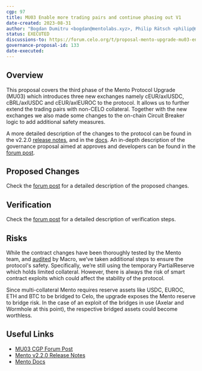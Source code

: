 ```yaml
---
cgp: 97
title: MU03 Enable more trading pairs and continue phasing out V1
date-created: 2023-08-31
author: "Bogdan Dumitru <bogdan@mentolabs.xyz>, Philip Rätsch <philip@mentolabs.xyz>"
status: EXECUTED
discussions-to: https://forum.celo.org/t/proposal-mento-upgrade-mu03-enable-more-trading-pairs-and-continue-phasing-out-v1/6462
governance-proposal-id: 133
date-executed:
---
```


## Overview

This proposal covers the third phase of the Mento Protocol Upgrade (MU03) which introduces three new exchanges namely cEUR/axlUSDC, cBRL/axlUSDC and cEUR/axlEUROC to the protocol. It allows us to further extend the trading pairs with non-CELO collateral. Together with the new exchanges we also made some changes to the on-chain Circuit Breaker logic to add additional safety measures.

A more detailed description of the changes to the protocol can be found in the v2.2.0 [release notes](https://github.com/mento-protocol/mento-core/releases/tag/v2.2.0), and in the [docs](https://docs.mento.org). An in-depth description of the governance proposal aimed at approves and developers can be found in the [forum post](https://forum.celo.org/t/proposal-mento-upgrade-mu03-enable-more-trading-pairs-and-continue-phasing-out-v1/6462).

## Proposed Changes

Check the [forum post](https://forum.celo.org/t/proposal-mento-upgrade-mu03-enable-more-trading-pairs-and-continue-phasing-out-v1/6462) for a detailed description of the proposed changes.

## Verification

Check the [forum post](https://forum.celo.org/t/proposal-mento-upgrade-mu03-enable-more-trading-pairs-and-continue-phasing-out-v1/6462) for a detailed description of verification steps.

## Risks

While the contract changes have been thoroughly tested by the Mento team, and [audited](https://0xmacro.com/library/audits/mento-1) by Macro, we’ve taken additional steps to ensure the protocol's safety. Specifically, we’re still using the temporary PartialReserve which holds limited collateral. However, there is always the risk of smart contract exploits which could affect the stability of the protocol.

Since multi-collateral Mento requires reserve assets like USDC, EUROC, ETH and BTC to be bridged to Celo, the upgrade exposes the Mento reserve to bridge risk. In the case of an exploit of the bridges in use (Axelar and Wormhole at this point), the respective bridged assets could become worthless.

## Useful Links

- [MU03 CGP Forum Post](https://forum.celo.org/t/proposal-mento-upgrade-mu03-enable-more-trading-pairs-and-continue-phasing-out-v1/6462)
- [Mento v2.2.0 Release Notes](https://github.com/mento-protocol/mento-core/releases/tag/v2.2.0)
- [Mento Docs](https://docs.mento.org)
